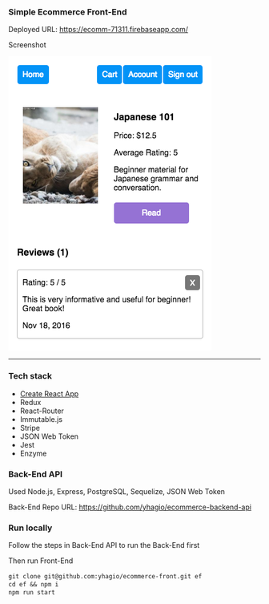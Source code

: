 ### Simple Ecommerce Front-End

Deployed URL: https://ecomm-71311.firebaseapp.com/

Screenshot

![Screenshot](/scr.png)

---

### Tech stack

* [Create React App](https://github.com/facebookincubator/create-react-app)
* Redux
* React-Router
* Immutable.js
* Stripe
* JSON Web Token
* Jest
* Enzyme

### Back-End API

Used Node.js, Express, PostgreSQL, Sequelize, JSON Web Token

Back-End Repo URL: https://github.com/yhagio/ecommerce-backend-api

### Run locally

Follow the steps in Back-End API to run the Back-End first

Then run Front-End
```
git clone git@github.com:yhagio/ecommerce-front.git ef
cd ef && npm i 
npm run start
```
